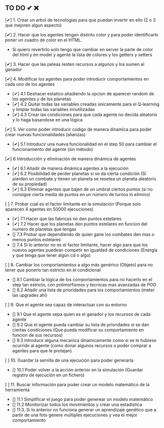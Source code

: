 ## TO DO ✔ ❌

[✔] 1. Crear un arbol de tecnologias para que puedan invertir en ello (2 o 3 que mejoren algun aspecto)

[✔] 2. Hacer que los agentes tengan distinto color y para poder identificarlo poner un cuadro de color en el HTML.
- Si quiero revertirlo solo tengo que cambiar en server la parte de color del html y en model y agente la lista de colores y los getters y setters

[✔] 3. Hacer que las peleas resten recursos a algunos y los sumen al ganador

[✔] 4. Modificar los agentes para poder introducir comportamientos en cada uno de los agentes 
- [✔] 4.1 Deshacer estatico añadiendo la opcion de aparecer random de los agentes y de los planetas
- [✔] 4.2 Quitar todas las variables creadas únicamente para el Q-learning y limpiar todas las variables innutilizadas 
- [✔] 4.3 Crear las condiciones para que cada agente no decida aleatorio y lo haga basandose en una lógica 

[✔] 5. Ver como poder introducir codigo de manera dinamica para poder crear nuevas funcionalidades (alianzas)
- [✔] 5.1 Introducir una nueva funcionalidad en el step 50 para cambiar el funcionamiento del agente (sin método)

[✔] 6 Introducción y eliminación de manera dinámica de agentes 
- [✔] 6.1 Añadir de manera dinámica agentes a la ejecución
- [✔] 6.2 Posibilidad de perder planetas si se da cierta condición (Si pierden un combate y tienen un planeta se resetea un planeta aleatorio de su propiedad)
- [✔] 6.3 Eliminar agentes que bajen de un umbral ciertos puntos (si no consigue cierta media de puntos en un número de turnos lo elimino)

[ ] 7. Probar cual es el factor limitante en la simulación (Porque solo aparecen 4 agentes en 50000 ejecuciones)
- [✔] 7.1 Hacer que las fabricas no den puntos estelares
- [✔] 7.2 Hacer que los planetas den puntos estelares en funcion del numero de planetas que tengas
- [] 7.3 Probar que dependiendo de quien gane los combates den mas o menos puntos estelares
- [] 7.4 Si lo anterior no es el factor limitante, hacer algo para que los nuevos agentes puedean competir en igualdad de condiciones (Energía y que tenga que tener algún cd o algo) 

[ ] 8. Cambiar los comportamientos a algo más genérico (Objeto) para no tener que ponerlo tan estricto en el condicional 
- [] 8.1 Cambiar la lógica de los comportamientos para no hacerlo en el step tan estricto, con polimorfismos y tecnicas mas avanzadas de POO
- [] 8.2 Añadir una lista de prioridades para los comportamientos (meter las upgrades ahí)

[ ] 9. Que el agente sea capaz de interactuar con su entorno
- [] 9.1 Que el agente sepa quien es el ganador y los recursos de cada agente
- [] 9.2 Que el agente pueda cambiar su lista de prioridades si se dan ciertas condiciones (Que pueda modificar su comportamiento en funcion de sus recursos)
- [] 9.3 Introducir alguna mecanica dinamicamente como si se le hubiese ocurrido al agente (como donar algunos recursos o poder comprar a agentes para que le protejan)

[ ] 10. Guardar la semilla de una ejecución para poder generarla 
- [] 10.1 Poder volver a la acción anterior en la simulación (Guardar registro de ejecución en un fichero)

[ ] 11. Buscar información para poder crear un modelo matemático de la herramienta
- [] 11.1 Simplificar el juego para poder generear un modelo matemático
- [] 11.2 Monitorizar todos los movimientos y crear una estadistica
- [] 11.3. Si lo anterior no funciona generar un aprendizaje genético que a partir de una foto genere múltiples ejecuciones y vea el mejor comportamiento
